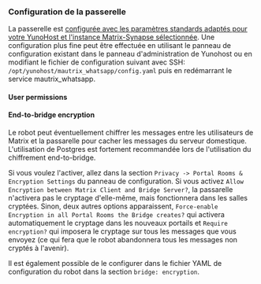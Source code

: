 ### Configuration de la passerelle
La passerelle est [configurée avec les paramètres standards adaptés pour votre YunoHost et l'instance Matrix-Synapse sélectionnée](https://github.com/YunoHost-Apps/mautrix_whatsapp_ynh/blob/master/conf/config.yaml).
Une configuration plus fine peut être effectuée en utilisant le panneau de configuration existant dans le panneau d'administration de Yunohost ou en modifiant le fichier de configuration suivant avec SSH:
``` /opt/yunohost/mautrix_whatsapp/config.yaml```
puis en redémarrant le service mautrix_whatsapp.

#### User permissions


#### End-to-bridge encryption
Le robot peut éventuellement chiffrer les messages entre les utilisateurs de Matrix et la passarelle pour cacher les messages du serveur domestique. L'utilisation de Postgres est fortement recommandée lors de l'utilisation du chiffrement end-to-bridge.

Si vous voulez l'activer, allez dans la section `Privacy -> Portal Rooms & Encryption Settings` du panneau de configuration. Si vous activez `Allow Encryption between Matrix Client and Bridge Server?`, la passarelle n'activera pas le cryptage d'elle-même, mais fonctionnera dans les salles cryptées.
Sinon, deux autres options apparaissent, `Force-enable Encryption in all Portal Rooms the Bridge creates?` qui activera automatiquement le cryptage dans les nouveaux portails et `Require encryption?` qui imposera le cryptage sur tous les messages que vous envoyez (ce qui fera que le robot abandonnera tous les messages non cryptés à l'avenir).

Il est également possible de le configurer dans le fichier YAML de configuration du robot dans la section `bridge: encryption`.
